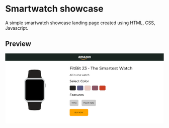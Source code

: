 # Smartwatch showcase

A simple smartwatch showcase landing page created using HTML, CSS, Javascript.

## Preview

![preview-image](preview-img.png)